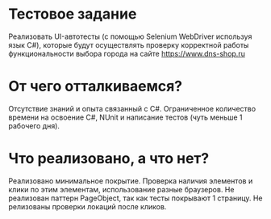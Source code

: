# Тестовое задание

Реализовать UI-автотесты (с помощью Selenium WebDriver используя язык C#), которые будут осуществлять проверку корректной работы функциональности выбора города на сайте https://www.dns-shop.ru

# От чего отталкиваемся?

Отсутствие знаний и опыта связанный с C#. Ограниченное количество времени на освоение C#, NUnit и написание тестов (чуть меньше 1 рабочего дня).

# Что реализовано, а что нет?

Реализовано минимальное покрытие. Проверка наличия элементов и клики по этим элементам, использование разные браузеров.
Не реализован паттерн PageObject, так как тесты покрывают 1 страницу. Не релизованы проверки локаций после кликов.
